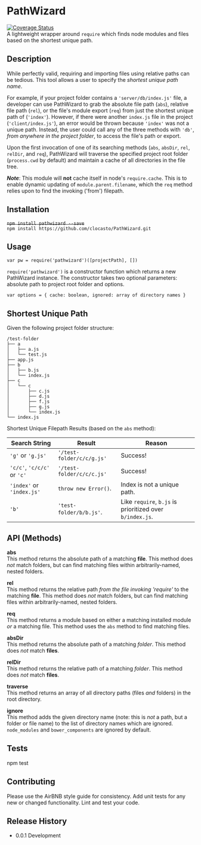 PathWizard
=========
[![Coverage Status](https://coveralls.io/repos/github/clocasto/PathWizard/badge.svg?branch=master)](https://coveralls.io/github/clocasto/PathWizard?branch=master)  
A lightweight wrapper around `require` which finds node modules and files based on the shortest unique path.

## Description
While perfectly valid, requiring and importing files using relative paths can be tedious. This tool allows a user to specify the *shortest unique path name*. 

For example, if your project folder contains a `'server/db/index.js'` file, a developer can use PathWizard to grab the absolute file path (`abs`), relative file path (`rel`), or the file's module export (`req`) from just the shortest unique path of (`'index'`). However, if there were another `index.js` file in the project (`'client/index.js'`), an error would be thrown because `'index'` was not a unique path. Instead, the user could call any of the three methods with  `'db'`, *from anywhere in the project folder*, to access the file's path or export.

Upon the first invocation of one of its searching methods (`abs`, `absDir`, `rel`, `relDir`, and `req`), PathWizard will traverse the specified project root folder (`process.cwd` by default) and maintain a cache of all directories in the file tree.

***Note***: This module will **not** cache itself in node's `require.cache`. This is to enable dynamic updating of `module.parent.filename`, which the `req` method relies upon to find the invoking ('from') filepath.

## Installation

  ~~`npm install pathwizard --save`~~  
  `npm install https://github.com/clocasto/PathWizard.git`

## Usage

  `var pw = require('pathwizard')([projectPath], [])`

  `require('pathwizard')` is a constructor function which returns a new PathWizard instance. The constructor takes two optional parameters: absolute path to project root folder and options.

  `var options = {
  	cache: boolean,
  	ignored: array of directory names
  }`
  

## Shortest Unique Path

Given the following project folder structure:

    /test-folder
    ├── a
    │   ├── a.js
    │   └── test.js
    ├── app.js
    ├── b
    │   ├── b.js
    │   └── index.js
    ├── c
    │   └── c
    │       ├── c.js
    │       ├── d.js
    │       ├── f.js
    │       ├── g.js
    │       └── index.js
    └── index.js

Shortest Unique Filepath Results (based on the `abs` method):

Search String | Result | Reason
---------------------|-------------|------------
`'g'` or `'g.js'`          | `'/test-folder/c/c/g.js'`  | Success!
`'c/c'`, `'c/c/c'` or `'c'`| `'/test-folder/c/c/c.js'`  | Success!
`'index'` or `'index.js'`  | `throw new Error()`. | Index is not a unique path.  
`'b'`                    | `'test-folder/b/b.js'`. | Like `require`, `b.js` is prioritized over `b/index.js`.  

## API (Methods)

**abs**  
This method returns the absolute path of a matching **file**. This method does *not* match folders, but can find matching files within arbitrarily-named, nested folders.

**rel**  
This method returns the relative path *from the file invoking 'require'* to the matching **file**. This method does *not* match folders, but can find matching files within arbitrarily-named, nested folders.

**req**  
This method returns a module based on either a matching installed module *or* a matching file. This method uses the `abs` method to find matching files.

**absDir**  
This method returns the absolute path of a matching *folder*. This method does *not* match **files**.

**relDir**  
This method returns the relative path of a matching *folder*. This method does *not* match **files**.

**traverse**  
This method returns an array of all directory paths (files *and* folders) in the root directory.  

**ignore**  
This method adds the given directory name (note: this is *not* a path, but a folder or file name) to the list of directory names which are ignored. `node_modules` and `bower_components` are ignored by default.

## Tests

  npm test

## Contributing

Please use the AirBNB style guide for consistency. Add unit tests for any new or changed functionality. Lint and test your code.

## Release History

* 0.0.1 Development
